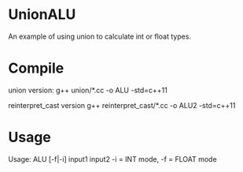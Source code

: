 # UnionALU
An example of using union to calculate int or float types.

# Compile
union version:
g++ union/*.cc -o ALU -std=c++11

reinterpret_cast version
g++ reinterpret_cast/*.cc -o ALU2 -std=c++11

# Usage
Usage: ALU [-f|-i] input1 input2
-i = INT mode, -f = FLOAT mode
